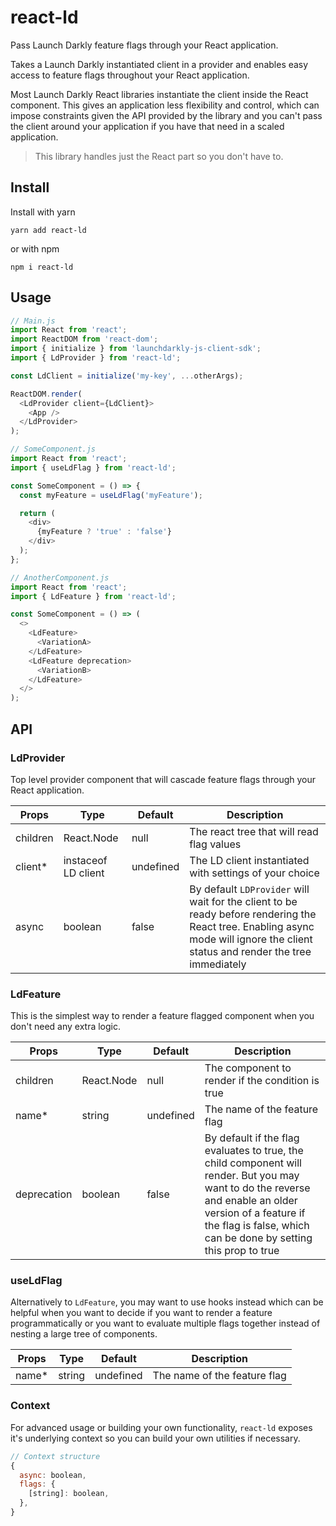 # react-ld
Pass Launch Darkly feature flags through your React application.

Takes a Launch Darkly instantiated client in a provider and enables easy access to feature flags throughout your React application.

Most Launch Darkly React libraries instantiate the client inside the React component. This gives an application less flexibility and control, which can impose constraints given the API provided by the library and you can't pass the client around your application if you have that need in a scaled application.

> This library handles just the React part so you don't have to.

## Install

Install with yarn
```
yarn add react-ld
```
or with npm
```
npm i react-ld
```

## Usage

```js
// Main.js
import React from 'react';
import ReactDOM from 'react-dom';
import { initialize } from 'launchdarkly-js-client-sdk';
import { LdProvider } from 'react-ld';

const LdClient = initialize('my-key', ...otherArgs);

ReactDOM.render(
  <LdProvider client={LdClient}>
    <App />
  </LdProvider>
);

// SomeComponent.js
import React from 'react';
import { useLdFlag } from 'react-ld';

const SomeComponent = () => {
  const myFeature = useLdFlag('myFeature');

  return (
    <div>
      {myFeature ? 'true' : 'false'}
    </div>
  );
};

// AnotherComponent.js
import React from 'react';
import { LdFeature } from 'react-ld';

const SomeComponent = () => (
  <>
    <LdFeature>
      <VariationA>
    </LdFeature>
    <LdFeature deprecation>
      <VariationB>
    </LdFeature>
  </>
);
```

## API

### LdProvider

Top level provider component that will cascade feature flags through your React application.

| Props  | Type | Default | Description |
| ------ | ---- | ------- | ----------- |
| children | React.Node | null | The react tree that will read flag values  |
| client*  | instaceof LD client | undefined | The LD client instantiated with settings of your choice |
| async  | boolean | false | By default `LDProvider` will wait for the client to be ready before rendering the React tree. Enabling async mode will ignore the client status and render the tree immediately |

### LdFeature

This is the simplest way to render a feature flagged component when you don't need any extra logic.

| Props  | Type | Default | Description |
| ------ | ---- | ------- | ----------- |
| children | React.Node | null | The component to render if the condition is true  |
| name*  | string | undefined | The name of the feature flag |
| deprecation  | boolean | false | By default if the flag evaluates to true, the child component will render. But you may want to do the reverse and enable an older version of a feature if the flag is false, which can be done by setting this prop to true |

### useLdFlag

Alternatively to `LdFeature`, you may want to use hooks instead which can be helpful when you want to decide if you want to render a feature programmatically or you want to evaluate multiple flags together instead of nesting a large tree of components.

| Props  | Type | Default | Description |
| ------ | ---- | ------- | ----------- |
| name*  | string | undefined | The name of the feature flag |

### Context

For advanced usage or building your own functionality, `react-ld` exposes it's underlying context so you can build your own utilities if necessary.

```js
// Context structure
{
  async: boolean,
  flags: {
    [string]: boolean,
  },
}
```
